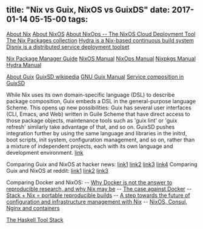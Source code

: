 title: "Nix vs Guix, NixOS vs GuixDS"
date: 2017-01-14 05-15-00
tags:
---
[About Nix](http://nixos.org/nix/about.html)
[About NixOS](http://nixos.org/nixos/about.html)
[About NixOps -- The NixOS Cloud Deployment Tool](http://nixos.org/nixops/)
[The Nix Packages collection](http://nixos.org/nixpkgs/)
[Hydra is a Nix-based continuous build system](http://nixos.org/hydra/)
[Disnix is a distributed service deployment toolset](http://nixos.org/disnix/)

[Nix Package Manager Guide](http://nixos.org/nix/manual/)
[NixOS Manual](http://nixos.org/nixos/manual/)
[NixOps Manual](http://nixos.org/nixops/manual/)
[Nixpkgs Manual](http://nixos.org/nixpkgs/manual/)
[Hydra Manual](http://nixos.org/hydra/manual/)


[About Guix](https://www.gnu.org/software/guix/about/)
[GuixSD wikipedia](https://en.wikipedia.org/wiki/Guix_System_Distribution)
[GNU Guix Manual](https://www.gnu.org/software/guix/manual/)
[Service composition in GuixSD](http://savannah.gnu.org/forum/forum.php?forum_id=8412)


While Nix uses its own domain-specific language (DSL) to describe package composition, Guix embeds a DSL in the general-purpose language Scheme. This opens up new possibilities: Guix has several user interfaces (CLI, Emacs, and Web) written in Guile Scheme that have direct access to those package objects, maintenance tools such as 'guix lint' or 'guix refresh' similarly take advantage of that, and so on. GuixSD pushes integration further by using the same language and libraries in the initrd, boot scripts, init system, configuration management, and so on, rather than a mixture of independent projects, each with its own language and development environment. [link](https://lwn.net/Articles/665285/)

Comparing Guix and NixOS at hacker news: [link1](https://news.ycombinator.com/item?id=8246338) [link2](https://news.ycombinator.com/item?id=11410268) [link3](https://news.ycombinator.com/item?id=12337488) [link4](https://news.ycombinator.com/item?id=8965530)
Comparing Guix and NixOS at reddit: [link1](https://www.reddit.com/r/NixOS/comments/2n926h/get_best_of_both_worlds_guix_vs_nixos/) [link2](https://www.reddit.com/r/NixOS/comments/5nidt8/thanks_nixos/) [link3](https://www.reddit.com/r/NixOS/comments/49v0sr/is_there_a_nixos_docker_base_image/) 


Comparing Docker and NixOS:
-- [Why Docker is not the answer to reproducible research, and why Nix may be](https://blog.wearewizards.io/why-docker-is-not-the-answer-to-reproducible-research-and-why-nix-may-be)
-- [The case against Docker](https://www.andreas-jung.com/contents/the-case-against-docker)
-- [Stack + Nix = portable reproducible builds](http://www.tweag.io/blog/stack-nix-portable-reproducible-builds)
-- [A step towards the future of configuration and infrastructure management with Nix](http://container-solutions.com/step-towards-future-configuration-infrastructure-management-nix/)
-- [NixOS, Consul, Nginx and containers](http://lethalman.blogspot.com/2015/02/nixos-consul-nginx-and-containers.html)


[The Haskell Tool Stack](https://docs.haskellstack.org/en/stable/README/)


